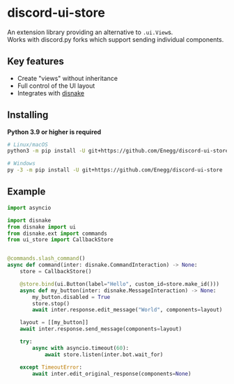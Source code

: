discord-ui-store
================
An extension library providing an alternative to `.ui.View`s.<br>
Works with discord.py forks which support sending individual components.

Key features
------------
- Create "views" without inheritance
- Full control of the UI layout
- Integrates with [disnake](https://github.com/DisnakeDev/disnake)

Installing
----------
**Python 3.9 or higher is required**

```sh
# Linux/macOS
python3 -m pip install -U git+https://github.com/Enegg/discord-ui-store

# Windows
py -3 -m pip install -U git+https://github.com/Enegg/discord-ui-store
```

Example
-------
```py
import asyncio

import disnake
from disnake import ui
from disnake.ext import commands
from ui_store import CallbackStore


@commands.slash_command()
async def command(inter: disnake.CommandInteraction) -> None:
    store = CallbackStore()

    @store.bind(ui.Button(label="Hello", custom_id=store.make_id()))
    async def my_button(inter: disnake.MessageInteraction) -> None:
        my_button.disabled = True
        store.stop()
        await inter.response.edit_message("World", components=layout)

    layout = [[my_button]]
    await inter.response.send_message(components=layout)

    try:
        async with asyncio.timeout(60):
            await store.listen(inter.bot.wait_for)

    except TimeoutError:
        await inter.edit_original_response(components=None)
```